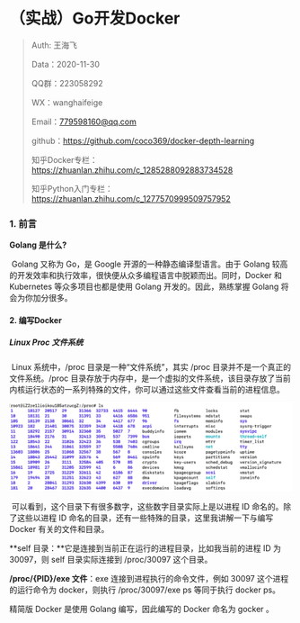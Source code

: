 # （实战）Go开发Docker

> Auth: 王海飞 
>
> Data：2020-11-30
>
> QQ群：223058292
>
> WX：wanghaifeige
>
> Email：779598160@qq.com
>
> github：https://github.com/coco369/docker-depth-learning
>
> 知乎Docker专栏：<https://zhuanlan.zhihu.com/c_1285288092883734528>
>
> 知乎Python入门专栏：<https://zhuanlan.zhihu.com/c_1277570999509757952>

### 1. 前言

**Golang 是什么?**

​	Golang 又称为 Go，是 Google 开源的一种静态编译型语言。由于 Golang 较高的开发效率和执行效率，很快便从众多编程语言中脱颖而出。同时，Docker 和 Kubernetes 等众多项目也都是使用 Golang 开发的。因此，熟练掌握 Golang 将会为你加分很多。



#### 2. 编写Docker

##### Linux Proc 文件系统

​	Linux 系统中，/proc 目录是一种“文件系统”，其实 /proc 目录并不是一个真正的文件系统。/proc 目录存放于内存中，是一个虚拟的文件系统，该目录存放了当前内核运行状态的一系列特殊的文件，你可以通过这些文件查看当前的进程信息。

![](images/1.proc文件.png)

​	可以看到，这个目录下有很多数字，这些数字目录实际上是以进程 ID 命名的。除了这些以进程 ID 命名的目录，还有一些特殊的目录，这里我讲解一下与编写 Docker 有关的文件和目录。

**self 目录：**它是连接到当前正在运行的进程目录，比如我当前的进程 ID 为 30097，则 self 目录实际连接到 /proc/30097 这个目录。

**/proc/{PID}/exe 文件**：exe 连接到进程执行的命令文件，例如 30097 这个进程的运行命令为 docker，则执行 /proc/30097/exe ps 等同于执行 docker ps。

精简版 Docker 是使用 Golang 编写，因此编写的 Docker 命名为 gocker 。

